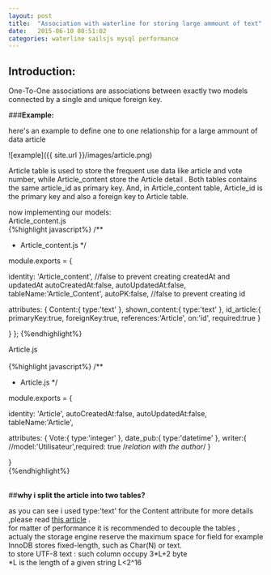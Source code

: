 ```yaml
---
layout: post
title:  "Association with waterline for storing large ammount of text"
date:   2015-06-10 00:51:02
categories: waterline sailsjs mysql performance
---
```


## **Introduction:**    


One-To-One associations are associations between exactly two models connected by a single and unique foreign key.

###**Example:**  

here's an example to define one to one relationship for a large ammount of data article

![example]({{ site.url }}/images/article.png)

Article table is used to store the frequent use data like article and vote number, while Article_content store the Article detail . Both tables contains the same article_id as primary key. And, in Article_content table, Article_id is the primary key and also a foreign key to Article table.

now implementing our models:  
Article_content.js  <br/> 
{%highlight javascript%}
/**
* Article_content.js
*/

module.exports = {

    
  identity: 'Article_content',
  //false to prevent creating createdAt and updatedAt
  autoCreatedAt:false,
  autoUpdatedAt:false,
  tableName:'Article_Content',
  autoPK:false, //false to prevent creating id

  attributes: {
  	Content:{
  		type:'text'
  	},
  	shown_content:{
  		type:'text'
  	},
  	id_article:{
  		primaryKey:true,
  		foreignKey:true,
  		references:'Article',
  		on:'id',
  		required:true
  	}

  }
};
{%endhighlight%}  <br/>    

Article.js    
 <br/>
{%highlight javascript%}
/**
* Article.js
*/

module.exports = {


  
  identity: 'Article',
  autoCreatedAt:false,
  autoUpdatedAt:false,
  tableName:'Article',

  attributes: {
  	Vote:{
  		type:'integer'
  	},
  	date_pub:{
  		type:'datetime'
  	},
  	writer:{
  		//model:'Utilisateur',required: true /*relation with the author*/
  	}
  	

  }  
{%endhighlight%}  
 <br/>

##__why i split the article into two tables?__  

as you can see i used type:'text' for the Content attribute for more details ,please
read [this article][article] .  
for matter of performance it is recommended to decouple the tables , actualy  the storage engine reserve the maximum space for field for example InnoDB stores fixed-length, such as Char(N) or text.  
 to store UTF-8 text : such column occupy 3*L+2 byte  
*L is the length of a given string L<2^16   



 <br/> <br/>

 [article]:http://dev.mysql.com/doc/refman/5.5/en/blob.html